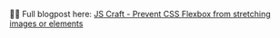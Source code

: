 👨‍💻 Full blogpost here: [JS Craft - Prevent CSS Flexbox from stretching images or elements](https://www.js-craft.io/blog/css-flexbox-dont-stretch/)